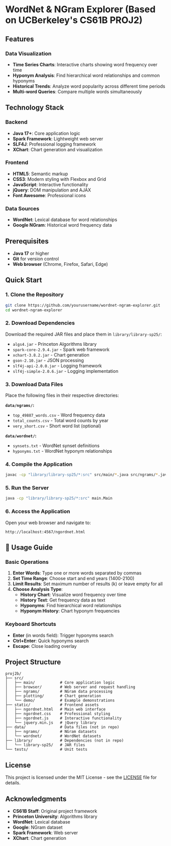 # WordNet & NGram Explorer (Based on UCBerkeley's CS61B PROJ2)


## Features

### **Data Visualization**
- **Time Series Charts**: Interactive charts showing word frequency over time
- **Hyponym Analysis**: Find hierarchical word relationships and common hyponyms
- **Historical Trends**: Analyze word popularity across different time periods
- **Multi-word Queries**: Compare multiple words simultaneously



## Technology Stack

### **Backend**
- **Java 17+**: Core application logic
- **Spark Framework**: Lightweight web server
- **SLF4J**: Professional logging framework
- **XChart**: Chart generation and visualization

### **Frontend**
- **HTML5**: Semantic markup
- **CSS3**: Modern styling with Flexbox and Grid
- **JavaScript**: Interactive functionality
- **jQuery**: DOM manipulation and AJAX
- **Font Awesome**: Professional icons

### **Data Sources**
- **WordNet**: Lexical database for word relationships
- **Google NGram**: Historical word frequency data

## Prerequisites

- **Java 17** or higher
- **Git** for version control
- **Web browser** (Chrome, Firefox, Safari, Edge)

## Quick Start

### 1. **Clone the Repository**
```bash
git clone https://github.com/yourusername/wordnet-ngram-explorer.git
cd wordnet-ngram-explorer
```

### 2. **Download Dependencies**
Download the required JAR files and place them in `library/library-sp25/`:
- `algs4.jar` - Princeton Algorithms library
- `spark-core-2.9.4.jar` - Spark web framework
- `xchart-3.8.2.jar` - Chart generation
- `gson-2.10.jar` - JSON processing
- `slf4j-api-2.0.0.jar` - Logging framework
- `slf4j-simple-2.0.6.jar` - Logging implementation

### 3. **Download Data Files**
Place the following files in their respective directories:

**`data/ngrams/`:**
- `top_49887_words.csv` - Word frequency data
- `total_counts.csv` - Total word counts by year
- `very_short.csv` - Short word list (optional)

**`data/wordnet/`:**
- `synsets.txt` - WordNet synset definitions
- `hyponyms.txt` - WordNet hyponym relationships

### 4. **Compile the Application**
```bash
javac -cp "library/library-sp25/*:src" src/main/*.java src/ngrams/*.java src/plotting/*.java src/browser/*.java
```

### 5. **Run the Server**
```bash
java -cp "library/library-sp25/*:src" main.Main
```

### 6. **Access the Application**
Open your web browser and navigate to:
```
http://localhost:4567/ngordnet.html
```

## 📖 Usage Guide

### **Basic Operations**

1. **Enter Words**: Type one or more words separated by commas
2. **Set Time Range**: Choose start and end years (1400-2100)
3. **Limit Results**: Set maximum number of results (k) or leave empty for all
4. **Choose Analysis Type**:
   - **History Chart**: Visualize word frequency over time
   - **History Text**: Get frequency data as text
   - **Hyponyms**: Find hierarchical word relationships
   - **Hyponym History**: Chart hyponym frequencies

### **Keyboard Shortcuts**
- **Enter** (in words field): Trigger hyponyms search
- **Ctrl+Enter**: Quick hyponyms search
- **Escape**: Close loading overlay

## Project Structure

```
proj2b/
├── src/
│   ├── main/           # Core application logic
│   ├── browser/        # Web server and request handling
│   ├── ngrams/         # NGram data processing
│   ├── plotting/       # Chart generation
│   └── demo/           # Example demonstrations
├── static/             # Frontend assets
│   ├── ngordnet.html   # Main web interface
│   ├── ngordnet.css    # Professional styling
│   ├── ngordnet.js     # Interactive functionality
│   └── jquery.min.js   # jQuery library
├── data/               # Data files (not in repo)
│   ├── ngrams/         # NGram datasets
│   └── wordnet/        # WordNet datasets
├── library/            # Dependencies (not in repo)
│   └── library-sp25/   # JAR files
└── tests/              # Unit tests
```


## License

This project is licensed under the MIT License - see the [LICENSE](LICENSE) file for details.

## Acknowledgments

- **CS61B Staff**: Original project framework
- **Princeton University**: Algorithms library
- **WordNet**: Lexical database
- **Google**: NGram dataset
- **Spark Framework**: Web server
- **XChart**: Chart generation
